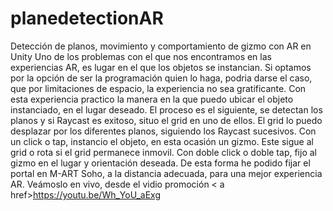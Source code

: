 # planedetectionAR
Detección de planos, movimiento y comportamiento de gizmo con AR en Unity
Uno de los problemas con el que nos encontramos en las experiencias AR, es lugar en el que los objetos se instancian.
Si optamos por la opción de ser la programación quien lo haga, podria darse el caso, que por limitaciones de espacio, la experiencia no sea gratificante.
Con esta experiencia practico la manera en la que puedo ubicar el objeto instanciado, en el lugar deseado.
El proceso es el siguiente, se detectan los planos y si Raycast es exitoso, situo el grid en uno de ellos.
El grid lo puedo desplazar por los diferentes planos, siguiendo los Raycast sucesivos.
Con un click o tap, instancio el objeto, en esta ocasión un gizmo. Este sigue al grid o rota si el grid permanece inmovil.
Con doble click o doble tap, fijo al gizmo en el lugar y orientación deseada.
De esta forma he podido fijar el portal en M-ART Soho, a la distancia adecuada, para una mejor experiencia AR.
Veámoslo en vivo, desde el vidio promoción < a href>https://youtu.be/Wh_YoU_aExg</a>
